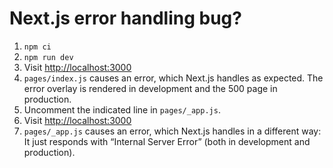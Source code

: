 # Next.js error handling bug?

1. `npm ci`
2. `npm run dev`
3. Visit <http://localhost:3000>
4. `pages/index.js` causes an error, which Next.js handles as expected. The
error overlay is rendered in development and the 500 page in production.
5. Uncomment the indicated line in `pages/_app.js`.
6. Visit <http://localhost:3000>
7. `pages/_app.js` causes an error, which Next.js handles in a different way: It
just responds with “Internal Server Error” (both in development and production).
